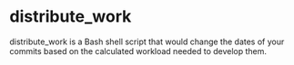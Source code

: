 # distribute_work
distribute_work is a Bash shell script that would change the dates of your commits based on the calculated workload needed to develop them.
